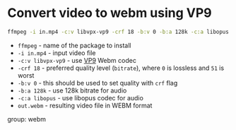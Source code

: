 # Convert video to webm using VP9

```bash
ffmpeg -i in.mp4 -c:v libvpx-vp9 -crf 18 -b:v 0 -b:a 128k -c:a libopus out.webm
```

- `ffmpeg` - name of the package to install
- `-i in.mp4` - input video file
- `-c:v libvpx-vp9` - use [VP9](https://en.wikipedia.org/wiki/VP9) Webm codec
- `-crf 18` - preferred quality level (`bitrate`), where `0` is lossless and `51` is worst
- `-b:v 0` - this should be used to set quality with `crf` flag
- `-b:a 128k` - use 128k bitrate for audio
- `-c:a libopus` - use libopus codec for audio
- `out.webm` - resulting video file in WEBM format

group: webm


